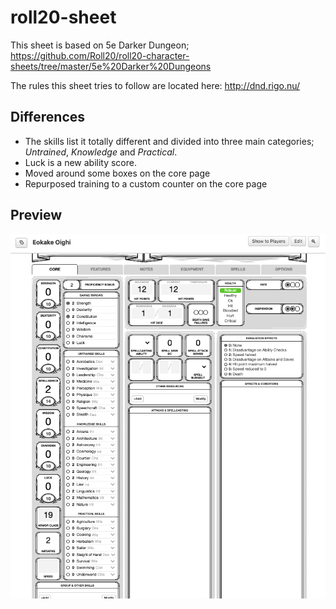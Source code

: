 # roll20-sheet

This sheet is based on 5e Darker Dungeon; https://github.com/Roll20/roll20-character-sheets/tree/master/5e%20Darker%20Dungeons

The rules this sheet tries to follow are located here: http://dnd.rigo.nu/

## Differences
- The skills list it totally different and divided into three main categories; *Untrained*, *Knowledge* and *Practical*.
- Luck is a new ability score.
- Moved around some boxes on the core page
- Repurposed training to a custom counter on the core page

## Preview
![preview](sheet.png)
